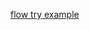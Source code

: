 
[flow try example](https://flow.org/try/#0PTAEAEDMBsHsHcBQBjWA7AzgF1BgrgLagC8oAFAIYBOVAXKAII0UCeAPGoQEYCmVAfAEoS-ctSoA6KjwAmeZDzJl8BADSgAllh4FhxUStABqTdrWgADIPqcCvKoIDciRNB44CLAMpY6uXxpoAObObh4sAHLcfDbRVM6IIJ4+VCS4hGQA2gCMqgBMqgDMALpOiJ5RdnxpKlkFhaoALKWOQA)